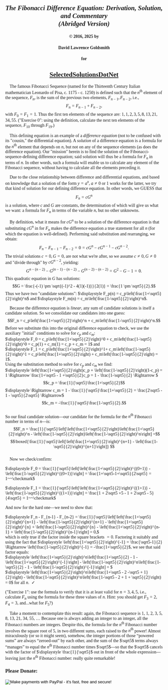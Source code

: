 <style>
body {font-family: Palatino}
</style>
## <center><i>The Fibonacci Difference Equation: Derivation, Solution, and Commentary<br> (Abridged Version)</i>
#### <center>&copy; 2016, 2025 by 
#### <center>David Lawrence Goldsmith
#### <center>for
## <center>[SelectedSolutionsDotNet](https://olydlg.github.io/selectedsolutionsdotnet/)

$~~~~$The famous Fibonacci Sequence (named for the Thirteenth Century Italian mathematician Leonardo of Pisa, c. 1175 - c. 1250) is defined such that the $n^{\text{th}}$ element of the sequence, $F_n$, is the sum of the previous two elements, $F_{n-1}, F_{n-2}$, i.e., $$F_n = F_{n-1} + F_{n-2},$$with $F_0 = F_1 =1$. Thus the first ten elements of the sequence are: $1, 1, 2, 3, 5, 8, 13, 21, 34, 55$.  ("Exercise 0": using the definition, calculate the next ten elements of the sequence, $F_{10}$ through $F_{19}$.)

$~~~~$This defining equation is an example of a <i>difference equation</i> (not to be confused with its "cousin," the differential equation). A <i>solution</i> of a difference equation is a formula for the $n^{\text{th}}$ element that depends on $n$, but not on any of the sequence elements (as does the difference equation).  Our "mission" herein is to find the solution of the Fibonacci-sequence-defining difference equation; said solution will thus be a formula for $F_n$ in terms of $n$. In other words, such a formula will enable us to calculate any element of the Fibonacci sequence, without having to calculate all the elements preceding it.

$~~~~$Due to the close relationship between difference and differential equations, and based on knowledge that a solution of the form $y = a^x,~a \ne 0$ or $1$ works for the latter, we try that kind of solution for our defining difference equation.   In other words, we GUESS that $$F_n = cG^n$$ is a solution, where $c$ and $G$ are constants, the determination of which will give us what we want: a formula for $F_n$ in terms of the variable $n$, but no other unknowns.   

$~~~~$By definition, what it means for $cG^n$ to be a solution of the difference equation is that substituting $cG^n$ in for $F_n$ makes the difference equation a true statement for all $n$ (for which the equation is well-defined). Performing said substitution and rearranging, we obtain:$$F_n - F_{n-1} - F_{n-2} = 0 = cG^n - cG^{n-1} - cG^{n-2}.$$ The trivial solutions  $c=0,G=0,$ are not what we're after, so we assume $c \ne 0, G \ne 0$ and "divide through" by $cG^{n-2}$, yielding:$$G^{n-(n-2)} - G^{(n-1)-(n-2)} - G^{(n-2)-(n-2)} = G^2 - G - 1 = 0.$$This quadratic equation in $G$ has solutions:$$G = \frac{-(-1) \pm \sqrt{(-1)^2 - 4(1)(-1)}}{2(1)} = \frac{1 \pm \sqrt5}{2}.$$Thus we have two "candidate solutions": $\displaystyle F_p(n) = c_p\left(\frac{1+\sqrt5}{2}\right)^n$ and $\displaystyle F_m(n) = c_m\left(\frac{1-\sqrt5}{2}\right)^n$.

$~~~~$Because the difference equation is <i>linear</i>, any sum of candidate solutions is itself a candidate solution. So we consolidate our candidates into one guess:$$F_n = c_p\left(\frac{1+\sqrt5}{2}\right)^n + c_m\left(\frac{1-\sqrt5}{2}\right)^n.$$Before we substitute this into the original difference equation to check, we use the auxiliary "initial" conditions to solve for $c_p$ and $c_m$: <br>
  $\displaystyle F_0 = c_p\left(\frac{1+\sqrt5}{2}\right)^0 + c_m\left(\frac{1-\sqrt5}{2}\right)^0 =  c_p(1) + c_m(1) = c_p + c_m = 1$ and<br>
  $\displaystyle F_1 = c_p\left(\frac{1+\sqrt5}{2}\right)^1+ c_m\left(\frac{1-\sqrt5}{2}\right)^1 = c_p\left(\frac{1+\sqrt5}{2}\right) + c_m\left(\frac{1-\sqrt5}{2}\right) = 1$.<br>
Using the substitution method to solve for $c_p$ and $c_m$ we find:<br>
$\displaystyle \left(\frac{1+\sqrt5}{2}\right)c_p + \left(\frac{1-\sqrt5}{2}\right)(1-c_p) = 1 \Rightarrow \frac{1+\sqrt5 - 1 +\sqrt5}{2}c_p = 1 - \frac{1-\sqrt5}{2} \Rightarrow $ $$c_p = \frac{1}{\sqrt5}\frac{1+\sqrt5}{2}$$ $\displaystyle \Rightarrow c_m = 1 - \frac{1}{\sqrt5}\frac{1+\sqrt5}{2} = \frac{2\sqrt5 - 1 - \sqrt5}{2\sqrt5} \Rightarrow$
$$c_m = -\frac{1}{\sqrt5}\frac{1-\sqrt5}{2}.$$<br>
So our final candidate solution&mdash;our candidate for the formula for the $n^{\text{th}}$ Fibonacci number in terms of $n$&mdash;is:
$$F_n = \frac{1}{\sqrt5}\left[\left(\frac{1+\sqrt5}{2}\right)\left(\frac{1+\sqrt5}{2}\right)^n - \left(\frac{1-\sqrt5}{2}\right)\left(\frac{1-\sqrt5}{2}\right)^n\right] =$$
$$\boxed{\frac{1}{\sqrt5}\left[\left(\frac{1+\sqrt5}{2}\right)^{n+1} - \left(\frac{1-\sqrt5}{2}\right)^{n+1}\right]}
$$<br>
$~~~~$Now we check/confirm:

$\displaystyle F_0 = \frac{1}{\sqrt5}\left[\left(\frac{1+\sqrt5}{2}\right)^{(0+1)} - \left(\frac{1-\sqrt5}{2}\right)^{(0+1)}\right] = \frac{1+\sqrt5-1+\sqrt5}{2\sqrt5} = 1~~\checkmark$<br>

$\displaystyle F_1 = \frac{1}{\sqrt5}\left[\left(\frac{1+\sqrt5}{2}\right)^{(1+1)} - \left(\frac{1-\sqrt5}{2}\right)^{(1+1)}\right] = \frac{1 + 2\sqrt5 +5 - 1 + 2\sqrt5 - 5}{4\sqrt5} = 1~~\checkmark$<br>

And now for the hard one&mdash;we need to show that:<br>

$\displaystyle F_n - F_{n-1} - F_{n-2} = \frac{1}{\sqrt5}\left[\left(\frac{1+\sqrt5}{2}\right)^{n+1} - \left(\frac{1-\sqrt5}{2}\right)^{n+1} - \left(\frac{1+\sqrt5}{2}\right)^{n} + \left(\frac{1-\sqrt5}{2}\right)^{n} - \left(\frac{1+\sqrt5}{2}\right)^{n-1} + \left(\frac{1-\sqrt5}{2}\right)^{n-1}\right] = 0,$<br>which is only true if the factor inside the square brackets $=0$. Factoring it suitably and using the fact that $\displaystyle \left(\frac{1+\sqrt5}{2}\right)^{-1} = \frac{\sqrt5-1}{2} \Rightarrow \left(\frac{1-\sqrt5}{2}\right)^{-1} = -\frac{1+\sqrt5}{2}$, we see that said factor equals:<br>
$\displaystyle \left(\frac{1+\sqrt5}{2}\right)^n\left[\frac{1+\sqrt5}{2} - 1 - \left(\frac{1+\sqrt5}{2}\right)^{-1}\right] - \left(\frac{1-\sqrt5}{2}\right)^n\left[\frac{1-\sqrt5}{2} - 1 - \left(\frac{1-\sqrt5}{2}\right)^{-1}\right] = $<br>
$\displaystyle \left(\frac{1+\sqrt5}{2}\right)^n\left(\frac{1+\sqrt5 - 2 -\sqrt5 + 1}{2}\right) - \left(\frac{1-\sqrt5}{2}\right)^n\left(\frac{1-\sqrt5 - 2 + 1 + \sqrt5}{2}\right) = 0$ for all $n.~~\checkmark$

("Exercise 1": use the formula to verify that it is at least valid for $n=3, 4, 5$, i.e., calculate $F_n$ using the formula for these three values of $n$. Hint: you should get $F_3 = 2$, $F_4 = 3$, and...what for $F_5$?)

$~~~~$Take a moment to contemplate this result: again, the Fibonacci sequence is 1, 1, 2, 3, 5, 8, 13, 21, 34, 55, … Because one is always adding an integer to an integer, all the Fibonacci numbers are integers. Despite this, the formula for the $n^{\text{th}}$ Fibonacci number involves the square root of 5, in two different sums, each raised to the $n^{\text{th}}$ power! Almost miraculously (or so it might seem), somehow, the integer portions of those “powered sums” are always “zeroed-out” by each other, and the sum of the $\sqrt5$ terms always “manages” to equal the $n^{\text{th}}$ Fibonacci number times $\sqrt5$&mdash;so that the $\sqrt5$ cancels with the factor of $\displaystyle \frac{1}{\sqrt5}$ out in front of the whole expression&mdash;leaving just the $n^{\text{th}}$ Fibonacci number: really quite remarkable!

### Please Donate:
<form action="https://www.paypal.com/cgi-bin/webscr"
          method="post"><input name="cmd"
            value="_xclick" type="hidden"> <input name="business"
            value="dgoldsmith_89@alumni.brown.edu" type="hidden"> <input
            name="item_name" value="SelectedSolutions Donation"
            type="hidden"> <input name="cn" value="Special Instructions
            (optional" type="hidden"> <input
            src="https://www.paypal.com/images/x-click-but04.gif"
            name="submit" alt="Make payments with PayPal - it's fast,
            free and secure!" align="middle" border="0" type="image"></form>

